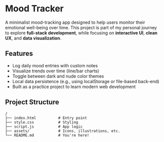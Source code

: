 # Mood Tracker

A minimalist mood-tracking app designed to help users monitor their emotional well-being over time. This project is part of my personal journey to explore **full-stack development**, while focusing on **interactive UI**, **clean UX**, and **data visualization**.

## Features

-  Log daily mood entries with custom notes
-  Visualize trends over time (line/bar charts)
-  Toggle between dark and nude color themes
-  Local data persistence (e.g., using localStorage or file-based back-end)
-  Built as a practice project to learn modern web development

## Project Structure

```plaintext
/
├── index.html          # Entry point
├── style.css           # Styling 
├── script.js           # App logic 
├── assets/             # Icons, illustrations, etc.
└── README.md           # You're here!
